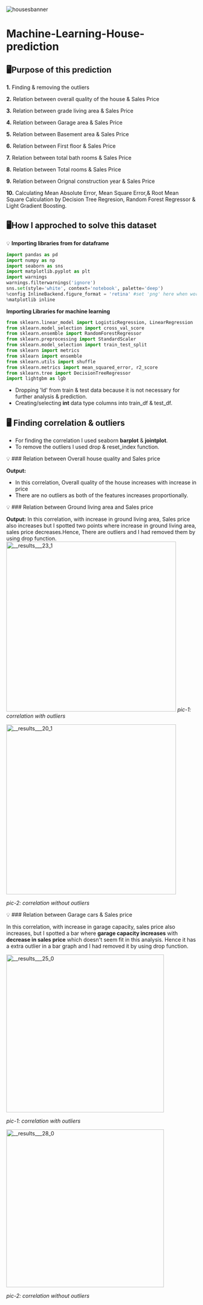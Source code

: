 ![housesbanner](https://user-images.githubusercontent.com/98269318/191279386-02ca09a5-dfbf-4d95-8b3d-537b5b060531.png)
# Machine-Learning-House-prediction

## 🖥️Purpose of this prediction
**1.** Finding & removing the outliers

**2.** Relation between overall quality of the house & Sales Price

**3.** Relation between grade living area & Sales Price

**4.** Relation between Garage area & Sales Price

**5.** Relation between Basement area & Sales Price

**6.** Relation between First floor & Sales Price

**7.** Relation between total bath rooms & Sales Price

**8.** Relation between Total rooms & Sales Price

**9.** Relation between Orignal construction year & Sales Price

**10.** Calculating Mean Absolute Error, Mean Square Error,& Root Mean Square Calculation by Decision Tree Regresion, Random Forest Regressor & Light Gradient Boosting.

## 🖥️How I approched to solve this dataset
💡 **Importing libraries from  for dataframe** 
``` python
import pandas as pd
import numpy as np
import seaborn as sns
import matplotlib.pyplot as plt
import warnings
warnings.filterwarnings('ignore')
sns.set(style='white', context='notebook', palette='deep')
%config InlineBackend.figure_format = 'retina' #set 'png' here when working on notebook
%matplotlib inline
```
**Importing Libraries for machine learning**
``` python
from sklearn.linear_model import LogisticRegression, LinearRegression
from sklearn.model_selection import cross_val_score
from sklearn.ensemble import RandomForestRegressor
from sklearn.preprocessing import StandardScaler
from sklearn.model_selection import train_test_split
from sklearn import metrics
from sklearn import ensemble
from sklearn.utils import shuffle
from sklearn.metrics import mean_squared_error, r2_score
from sklearn.tree import DecisionTreeRegressor
import lightgbm as lgb
```
- Dropping 'Id' from train & test data because it is not necessary for further analysis & prediction.
- Creating/selecting **int** data type columns into train_df & test_df.

## 🖥️ Finding correlation & outliers

- For finding the correlation I used seaborn **barplot** & **jointplot**.
- To remove the outliers I used drop & reset_index function.

💡 ### Relation between Overall house quality and Sales price

**Output:** 
- In this correlation, Overall quality of the house increases with increase in price
- There are no outliers as both of the features increases proportionally.

💡 ### Relation between Ground living area and Sales price

**Output:**
In this correlation, with increase in ground living area, Sales price also increases but I spotted two points where increase in ground living area, sales price decreases.Hence, There are outliers and I had removed them by using drop function.
<img width="449" alt="__results___23_1" src="https://user-images.githubusercontent.com/98269318/191994496-22471d8c-f239-44a3-9bc3-62bc6ead0fb6.png">
*pic-1: correlation with outliers*

<img width="449" alt="__results___20_1" src="https://user-images.githubusercontent.com/98269318/191994543-30bee187-c590-4d7a-8304-1291e999d941.png">

*pic-2: correlation without outliers*

💡 ### Relation between Garage cars & Sales price

In this correlation, with increase in garage capacity, sales price also increases, but I spotted a bar where **garage capacity increases** with **decrease in sales price** which doesn't seem fit in this analysis. Hence it has a extra outlier in a bar graph and I had removed it by using drop function.

<img width="417" alt="__results___25_0" src="https://user-images.githubusercontent.com/98269318/192113087-63d8c8e8-22b8-40e0-8157-bf01f159480f.png">

*pic-1: correlation with outliers*

<img width="417" alt="__results___28_0" src="https://user-images.githubusercontent.com/98269318/192146346-74725b1a-6584-45a9-8201-4baa79318d88.png">

*pic-2: correlation without outliers*

